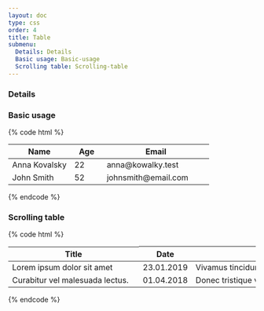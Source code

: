 ```yaml
---
layout: doc
type: css
order: 4
title: Table
submenu:
  Details: Details
  Basic usage: Basic-usage
  Scrolling table: Scrolling-table
---
```


### Details

### Basic usage
{% code html %}
  <table>
    <thead>
      <tr>
        <th>Name</th>
        <th width="50">Age</th>
        <th width="200">Email</th>
      </tr>
    </thead>
    <tbody>
      <tr>
        <td>Anna Kovalsky</td>
        <td>22</td>
        <td>anna@kowalky.test</td>
      </tr>
      <tr>
        <td>John Smith</td>
        <td>52</td>
        <td>johnsmith@email.com</td>
      </tr>
    </tbody>
  </table>
{% endcode %}

### Scrolling table
{% code html %}
  <div class="table-scroll">
    <table>
      <thead>
        <tr>
          <th width="250px" style="display: block">Title</th>
          <th width="50">Date</th>
          <th>Contant</th>
        </tr>
      </thead>
      <tbody>
        <tr>
          <td>Lorem ipsum dolor sit amet</td>
          <td>23.01.2019</td>
          <td style="display: block; white-space: nowrap;">Vivamus tincidunt dictum diam nec euismod. Curabitur ultricies ullamcorper nisi, vitae tempor mi suscipit in.</td>
        </tr>
        <tr>
          <td>Curabitur vel malesuada lectus.</td>
          <td>01.04.2018</td>
          <td style="display: block; white-space: nowrap;">Donec tristique vel felis eget porta. Sed ac urna sem. Nam vestibulum tincidunt luctus. Vestibulum ante ipsum primis in faucibus orci luctus et ultrices posuere cubilia Curae; Maecenas sit amet iaculis ante. Duis in orci sit amet elit auctor semper in eu nisi.</td>
        </tr>
      </tbody>
    </table>
  </div>
{% endcode %}